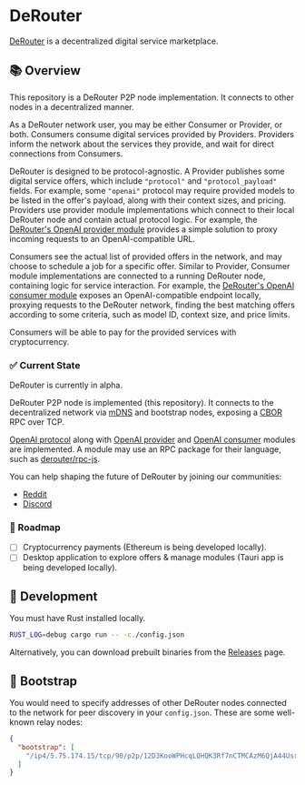 # DeRouter

[DeRouter](https://derouter.org) is a decentralized digital service marketplace.

## 📚 Overview

This repository is a DeRouter P2P node implementation.
It connects to other nodes in a decentralized manner.

As a DeRouter network user, you may be either Consumer or Provider, or both.
Consumers consume digital services provided by Providers.
Providers inform the network about the services they provide, and wait for direct connections from Consumers.

DeRouter is designed to be protocol-agnostic.
A Provider publishes some digital service offers, which include `"protocol"` and `"protocol_payload"` fields.
For example, some `"openai"` protocol may require provided models to be listed in the offer's payload, along with their context sizes, and pricing.
Providers use provider module implementations which connect to their local DeRouter node and contain actual protocol logic.
For example, the [DeRouter's OpenAI provider module](https://github.com/derouter/provider-openai) provides a simple solution to proxy incoming requests to an OpenAI-compatible URL.

Consumers see the actual list of provided offers in the network, and may choose to schedule a job for a specific offer.
Similar to Provider, Consumer module implementations are connected to a running DeRouter node, containing logic for service interaction.
For example, the [DeRouter's OpenAI consumer module](https://github.com/derouter/consumer-openai) exposes an OpenAI-compatible endpoint locally, proxying requests to the DeRouter network, finding the best matching offers according to some criteria, such as model ID, context size, and price limits.

Consumers will be able to pay for the provided services with cryptocurrency.

### ✅ Current State

DeRouter is currently in alpha.

DeRouter P2P node is implemented (this repository). It connects to the decentralized network via [mDNS](https://docs.libp2p.io/concepts/discovery-routing/mdns/) and bootstrap nodes, exposing a [CBOR](https://cbor.io/) RPC over TCP.

[OpenAI protocol](https://github.com/derouter/protocol-openai) along with [OpenAI provider](https://github.com/derouter/provider-openai) and [OpenAI consumer](https://github.com/derouter/consumer-openai) modules are implemented.
A module may use an RPC package for their language, such as [derouter/rpc-js](https://github.com/derouter/rpc-js).

You can help shaping the future of DeRouter by joining our communities:

- [Reddit](https://www.reddit.com/r/derouter)
- [Discord](https://discord.gg/vRuWUzfRpW)

### 🚧 Roadmap

- [ ] Cryptocurrency payments (Ethereum is being developed locally).
- [ ] Desktop application to explore offers & manage modules (Tauri app is being developed locally).

## 👷 Development

You must have Rust installed locally.

```sh
RUST_LOG=debug cargo run -- -c./config.json
```

Alternatively, you can download prebuilt binaries from the [Releases](https://github.com/derouter/derouter/releases) page.

## 🚀 Bootstrap

You would need to specify addresses of other DeRouter nodes connected to the network for peer discovery in your `config.json`.
These are some well-known relay nodes:

```json
{
  "bootstrap": [
    "/ip4/5.75.174.15/tcp/90/p2p/12D3KooWPHcqLQHQK3Rf7nCTMCAzM6QjA44UsrjAjhnYnokZzzJE"
  ]
}
```
